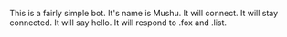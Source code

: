 This is a fairly simple bot.
It's name is Mushu.
It will connect.
It will stay connected.
It will say hello.
It will respond to .fox and .list.
